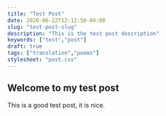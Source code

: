 ```yaml
---
title: "Test Post"
date: 2020-06-22T12:12:50-04:00
slug: "test-post-slug"
description: "This is the test post description"
keywords: ["test","post"]
draft: true
tags: ["translation","poems"]
stylesheet: "post.css"
---
```


## Welcome to my test post

This is a good test post, it is nice.
